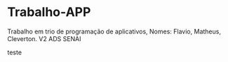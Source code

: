 # Trabalho-APP

Trabalho em trio de programação de aplicativos, Nomes: Flavio, Matheus, Cleverton. V2 ADS SENAI

teste


